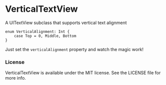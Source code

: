 VerticalTextView
================

A UITextView subclass that supports vertical text alignment

    enum VerticalAlignment: Int {
    	case Top = 0, Middle, Bottom
    }

Just set the `verticalAlignment` property and watch the magic work!

### License
VerticalTextView is available under the MIT license. See the LICENSE file for more info.
